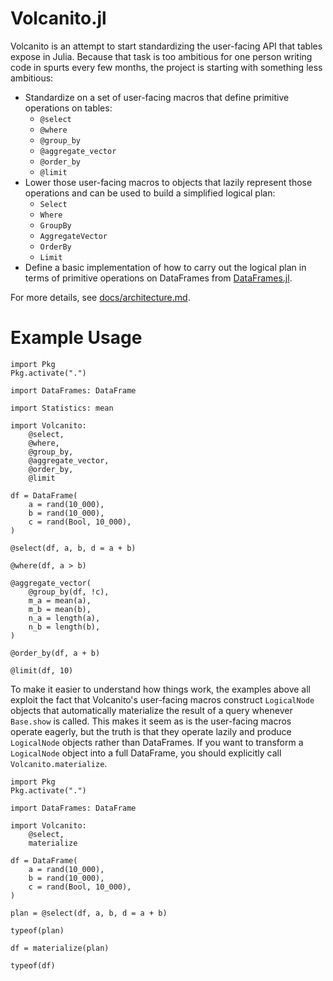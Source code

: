 # Volcanito.jl

Volcanito is an attempt to start standardizing the user-facing API that tables
expose in Julia. Because that task is too ambitious for one person writing code
in spurts every few months, the project is starting with something less
ambitious:

* Standardize on a set of user-facing macros that define primitive operations
    on tables:
    * `@select`
    * `@where`
    * `@group_by`
    * `@aggregate_vector`
    * `@order_by`
    * `@limit`
* Lower those user-facing macros to objects that lazily represent those
    operations and can be used to build a simplified logical plan:
    * `Select`
    * `Where`
    * `GroupBy`
    * `AggregateVector`
    * `OrderBy`
    * `Limit`
* Define a basic implementation of how to carry out the logical plan in terms
    of primitive operations on DataFrames from
    [DataFrames.jl](https://github.com/JuliaData/DataFrames.jl).

For more details, see [docs/architecture.md](docs/architecture.md).

# Example Usage

```
import Pkg
Pkg.activate(".")

import DataFrames: DataFrame

import Statistics: mean

import Volcanito:
    @select,
    @where,
    @group_by,
    @aggregate_vector,
    @order_by,
    @limit

df = DataFrame(
    a = rand(10_000),
    b = rand(10_000),
    c = rand(Bool, 10_000),
)

@select(df, a, b, d = a + b)

@where(df, a > b)

@aggregate_vector(
    @group_by(df, !c),
    m_a = mean(a),
    m_b = mean(b),
    n_a = length(a),
    n_b = length(b),
)

@order_by(df, a + b)

@limit(df, 10)
```

To make it easier to understand how things work, the examples above all exploit
the fact that Volcanito's user-facing macros construct `LogicalNode` objects
that automatically materialize the result of a query whenever `Base.show` is
called. This makes it seem as is the user-facing macros operate eagerly, but
the truth is that they operate lazily and produce `LogicalNode` objects rather
than DataFrames. If you want to transform a `LogicalNode` object into a full
DataFrame, you should explicitly call `Volcanito.materialize`.

```
import Pkg
Pkg.activate(".")

import DataFrames: DataFrame

import Volcanito:
    @select,
    materialize

df = DataFrame(
    a = rand(10_000),
    b = rand(10_000),
    c = rand(Bool, 10_000),
)

plan = @select(df, a, b, d = a + b)

typeof(plan)

df = materialize(plan)

typeof(df)
```
